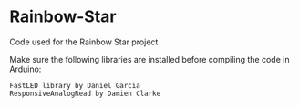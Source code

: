# Rainbow-Star
Code used for the Rainbow Star project

Make sure the following libraries are installed before compiling the code in Arduino:

    FastLED library by Daniel Garcia
    ResponsiveAnalogRead by Damien Clarke

